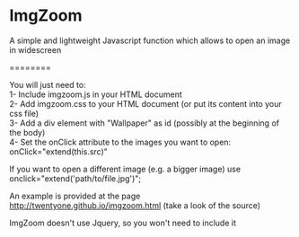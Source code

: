 ImgZoom
=======

A simple and lightweight Javascript function which allows to open an image in widescreen


========

You will just need to: <br>
1- Include imgzoom.js in your HTML document <br>
2- Add imgzoom.css to your HTML document (or put its content into your css file) <br>
3- Add a div element with "Wallpaper" as id (possibly at the beginning of the body) <br>
4- Set the onClick attribute to the images you want to open: onClick="extend(this.src)"  <br>

If you want to open a different image (e.g. a bigger image) use onclick="extend('path/to/file.jpg')";

An example is provided at the page http://twentyone.github.io/imgzoom.html (take a look of the source)

ImgZoom doesn't use Jquery, so you won't need to include it

